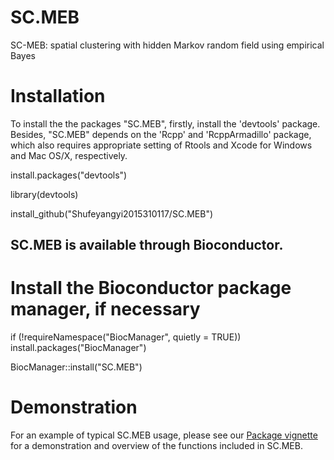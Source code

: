 # SC.MEB
SC-MEB: spatial clustering with hidden Markov random field using empirical Bayes

# Installation

To install the the packages "SC.MEB", firstly, install the 'devtools' package. Besides, "SC.MEB" depends on the 'Rcpp' and 'RcppArmadillo' package, which also requires appropriate setting of Rtools and Xcode for Windows and Mac OS/X, respectively.

install.packages("devtools")

library(devtools)

install_github("Shufeyangyi2015310117/SC.MEB")


## SC.MEB is available through Bioconductor.

# Install the Bioconductor package manager, if necessary
if (!requireNamespace("BiocManager", quietly = TRUE))
    install.packages("BiocManager")

BiocManager::install("SC.MEB")

# Demonstration

For an example of typical SC.MEB usage, please see our [Package vignette](https://shufeyangyi2015310117.github.io/SC.MEB/index.html) for a demonstration and overview of the functions included in SC.MEB.
